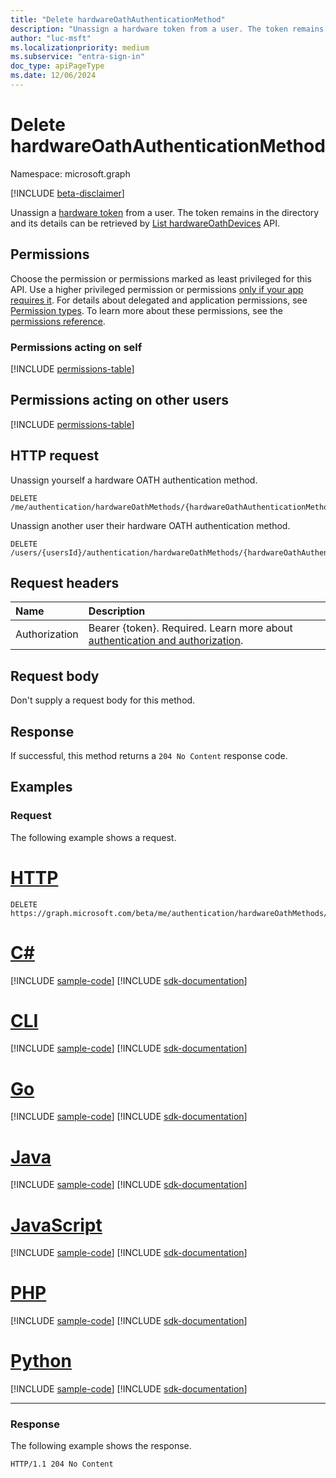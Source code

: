 ```yaml
---
title: "Delete hardwareOathAuthenticationMethod"
description: "Unassign a hardware token from a user. The token remains in the directory."
author: "luc-msft"
ms.localizationpriority: medium
ms.subservice: "entra-sign-in"
doc_type: apiPageType
ms.date: 12/06/2024
---
```


# Delete hardwareOathAuthenticationMethod

Namespace: microsoft.graph

[!INCLUDE [beta-disclaimer](../../includes/beta-disclaimer.md)]

Unassign a [hardware token](../resources/hardwareoathauthenticationmethod.md) from a user. The token remains in the directory and its details can be retrieved by [List hardwareOathDevices](authenticationmethoddevice-list-hardwareoathdevices.md) API.

## Permissions

Choose the permission or permissions marked as least privileged for this API. Use a higher privileged permission or permissions [only if your app requires it](/graph/permissions-overview#best-practices-for-using-microsoft-graph-permissions). For details about delegated and application permissions, see [Permission types](/graph/permissions-overview#permission-types). To learn more about these permissions, see the [permissions reference](/graph/permissions-reference).

### Permissions acting on self
<!-- {
  "blockType": "permissions",
  "name": "authentication-delete-hardwareoathmethods-permissions"
}
-->
<!-- {
  "blockType": "permissions",
  "name": "authentication-delete-hardwareoathmethods-permissions"
}
-->
[!INCLUDE [permissions-table](../includes/permissions/authentication-delete-hardwareoathmethods-permissions.md)]

## Permissions acting on other users
<!-- {
  "blockType": "permissions",
  "name": "authentication-delete-hardwareoathmethods-2-permissions"
}
-->
[!INCLUDE [permissions-table](../includes/permissions/authentication-delete-hardwareoathmethods-2-permissions.md)]

## HTTP request

Unassign yourself a hardware OATH authentication method.
<!-- {
  "blockType": "ignored"
}
-->
``` http
DELETE /me/authentication/hardwareOathMethods/{hardwareOathAuthenticationMethodId}
```

Unassign another user their hardware OATH authentication method.
<!-- {
  "blockType": "ignored"
}
-->
``` http
DELETE /users/{usersId}/authentication/hardwareOathMethods/{hardwareOathAuthenticationMethodId}
```

## Request headers

|Name|Description|
|:---|:---|
|Authorization|Bearer {token}. Required. Learn more about [authentication and authorization](/graph/auth/auth-concepts).|

## Request body

Don't supply a request body for this method.

## Response

If successful, this method returns a `204 No Content` response code.

## Examples

### Request

The following example shows a request.
# [HTTP](#tab/http)
<!-- {
  "blockType": "request",
  "name": "delete_hardwareoathauthenticationmethod"
}
-->
``` http
DELETE https://graph.microsoft.com/beta/me/authentication/hardwareOathMethods/{hardwareOathAuthenticationMethodId}
```

# [C#](#tab/csharp)
[!INCLUDE [sample-code](../includes/snippets/csharp/delete-hardwareoathauthenticationmethod-csharp-snippets.md)]
[!INCLUDE [sdk-documentation](../includes/snippets/snippets-sdk-documentation-link.md)]

# [CLI](#tab/cli)
[!INCLUDE [sample-code](../includes/snippets/cli/delete-hardwareoathauthenticationmethod-cli-snippets.md)]
[!INCLUDE [sdk-documentation](../includes/snippets/snippets-sdk-documentation-link.md)]

# [Go](#tab/go)
[!INCLUDE [sample-code](../includes/snippets/go/delete-hardwareoathauthenticationmethod-go-snippets.md)]
[!INCLUDE [sdk-documentation](../includes/snippets/snippets-sdk-documentation-link.md)]

# [Java](#tab/java)
[!INCLUDE [sample-code](../includes/snippets/java/delete-hardwareoathauthenticationmethod-java-snippets.md)]
[!INCLUDE [sdk-documentation](../includes/snippets/snippets-sdk-documentation-link.md)]

# [JavaScript](#tab/javascript)
[!INCLUDE [sample-code](../includes/snippets/javascript/delete-hardwareoathauthenticationmethod-javascript-snippets.md)]
[!INCLUDE [sdk-documentation](../includes/snippets/snippets-sdk-documentation-link.md)]

# [PHP](#tab/php)
[!INCLUDE [sample-code](../includes/snippets/php/delete-hardwareoathauthenticationmethod-php-snippets.md)]
[!INCLUDE [sdk-documentation](../includes/snippets/snippets-sdk-documentation-link.md)]

# [Python](#tab/python)
[!INCLUDE [sample-code](../includes/snippets/python/delete-hardwareoathauthenticationmethod-python-snippets.md)]
[!INCLUDE [sdk-documentation](../includes/snippets/snippets-sdk-documentation-link.md)]

---


### Response

The following example shows the response.
<!-- {
  "blockType": "response",
  "truncated": true
}
-->
``` http
HTTP/1.1 204 No Content
```

